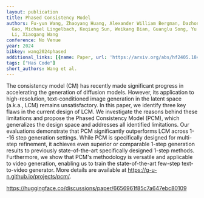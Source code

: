 ```yaml
---
layout: publication
title: Phased Consistency Model
authors: Fu-yun Wang, Zhaoyang Huang, Alexander William Bergman, Dazhong Shen, Peng
  Gao, Michael Lingelbach, Keqiang Sun, Weikang Bian, Guanglu Song, Yu Liu, Hongsheng
  Li, Xiaogang Wang
conference: No Venue
year: 2024
bibkey: wang2024phased
additional_links: [{name: Paper, url: 'https://arxiv.org/abs/hf2405.18407'}]
tags: ["Has Code"]
short_authors: Wang et al.
---
```

The consistency model (CM) has recently made significant progress in accelerating the generation of diffusion models. However, its application to high-resolution, text-conditioned image generation in the latent space (a.k.a., LCM) remains unsatisfactory. In this paper, we identify three key flaws in the current design of LCM. We investigate the reasons behind these limitations and propose the Phased Consistency Model (PCM), which generalizes the design space and addresses all identified limitations. Our evaluations demonstrate that PCM significantly outperforms LCM across 1--16 step generation settings. While PCM is specifically designed for multi-step refinement, it achieves even superior or comparable 1-step generation results to previously state-of-the-art specifically designed 1-step methods. Furthermore, we show that PCM's methodology is versatile and applicable to video generation, enabling us to train the state-of-the-art few-step text-to-video generator. More details are available at https://g-u-n.github.io/projects/pcm/.

https://huggingface.co/discussions/paper/6656961f85c7a647ebc80109